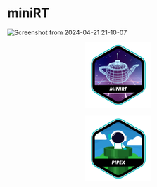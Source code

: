 # miniRT

![Screenshot from 2024-04-21 21-10-07](https://github.com/alx-sch/42_pipex/assets/134595144/350670ec-54ee-4629-94ab-0dcb1dd92a9b)


<p align="center">
    <img src="https://raw.githubusercontent.com/Busedame/miniRT/main/.assets/minirt_badge.png" alt="pipex_badge.png" />
</p>

<p align="center">
    <img src="https://raw.githubusercontent.com/alx-sch/42_pipex/main/.assets/pipexe.png" alt="pipex_badge.png" />
</p>
